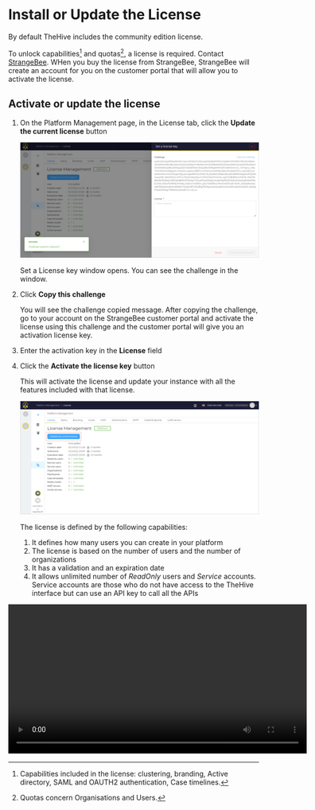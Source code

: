 # Install or Update the License

By default TheHive includes the community edition license.

To unlock capabilities[^1] and quotas[^2], a license is required.
  Contact [StrangeBee](https://www.strangebee.com). WHen you buy the license from StrangeBee, StrangeBee will create an account for you on the customer portal that will allow you to activate the license.

## Activate or update the license

1. On the Platform Management page, in the License tab, click the **Update the current license** button

    ![](./images/platform-management-license-1.png)

    Set a License key window opens. You can see the challenge in the window.
   
2. Click **Copy this challenge**

    You will see the challenge copied message.
    After copying the challenge, go to your account on the StrangeBee customer portal and activate the license using this challenge and the customer portal will give you an activation license key.

3. Enter the activation key in the **License** field
4. Click the **Activate the license key** button

    This will activate the license and update your instance with all the features included with that license.

    ![](./images/platform-management-license-2.png)

    The license is defined by the following capabilities:

    1. It defines how many users you can create in your platform
    2. The license is based on the number of users and the number of organizations
    3. It has a validation and an expiration date
    4. It allows unlimited number of *ReadOnly* users and *Service* accounts. Service accounts are those who do not have access to the TheHive interface but can use an API key to call all the APIs

<video width="600" controls>
  <source id=mp4 src="../images/activate-license.mp4" type="video/mp4">
</video>


[^1]:
    Capabilities included in the license: clustering, branding, Active directory, SAML and OAUTH2 authentication, Case timelines.

[^2]:
    Quotas concern Organisations and Users.

